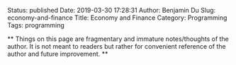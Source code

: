 Status: published
Date: 2019-03-30 17:28:31
Author: Benjamin Du
Slug: economy-and-finance
Title: Economy and Finance
Category: Programming
Tags: programming

**
Things on this page are fragmentary and immature notes/thoughts of the author.
It is not meant to readers but rather for convenient reference of the author and future improvement.
**

